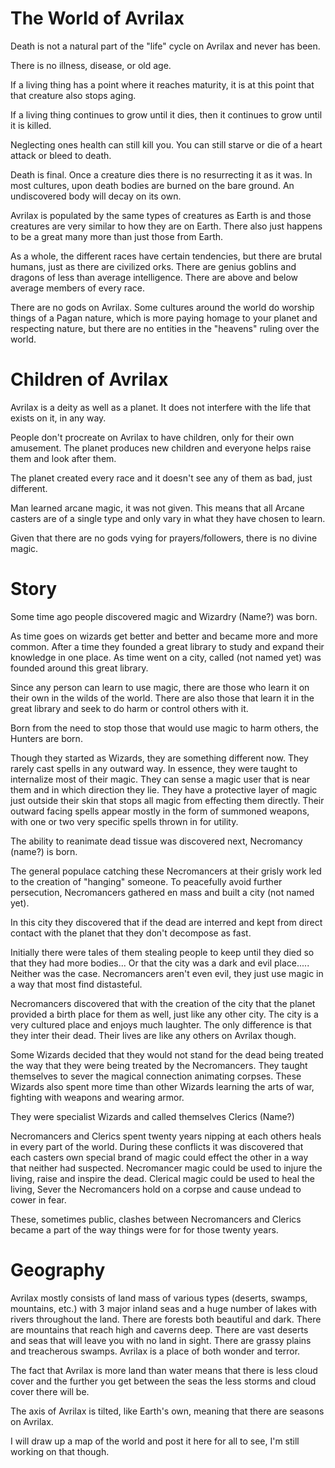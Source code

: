 # The World of Avrilax #

Death is not a natural part of the "life" cycle on Avrilax and never has been.  

There is no illness, disease, or old age.  

If a living thing has a point where it reaches maturity, it is at this point that that creature also stops aging.

If a living thing continues to grow until it dies, then it continues to grow until it is killed.

Neglecting ones health can still kill you.  You can still starve or die of a heart attack or bleed to death.

Death is final.  Once a creature dies there is no resurrecting it as it was.  In most cultures, upon death bodies are burned on the bare ground.  An undiscovered body will decay on its own.

Avrilax is populated by the same types of creatures as Earth is and those creatures are very similar to how they are on Earth.  There also just happens to be a great many more than just those from Earth.

As a whole, the different races have certain tendencies, but there are brutal humans, just as there are civilized orks.  There are genius goblins and dragons of less than average intelligence.  There are above and below average members of every race.

There are no gods on Avrilax.  Some cultures around the world do worship things of a Pagan nature, which is more paying homage to your planet and respecting nature, but there are no entities in the "heavens" ruling over the world.

# Children of Avrilax #

Avrilax is a deity as well as a planet.  It does not interfere with the life that exists on it, in any way.

People don't procreate on Avrilax to have children, only for their own amusement.  The planet produces new children and everyone helps raise them and look after them.

The planet created every race and it doesn't see any of them as bad, just different.

Man learned arcane magic, it was not given.  This means that all Arcane casters are of a single type and only vary in what they have chosen to learn.

Given that there are no gods vying for prayers/followers, there is no divine magic.

# Story #

Some time ago people discovered magic and Wizardry (Name?) was born.

As time goes on wizards get better and better and became more and more common.  After a time they founded a great library to study and expand their knowledge in one place.  As time went on a city, called (not named yet) was founded around this great library.

Since any person can learn to use magic, there are those who learn it on their own in the wilds of the world.  There are also those that learn it in the great library and seek to do harm or control others with it.

Born from the need to stop those that would use magic to harm others, the Hunters are born.

Though they started as Wizards, they are something different now.  They rarely cast spells in any outward way.  In essence, they were taught to internalize most of their magic.  They can sense a magic user that is near them and in which direction they lie.  They have a protective layer of magic just outside their skin that stops all magic from effecting them directly.  Their outward facing spells appear mostly in the form of summoned weapons, with one or two very specific spells thrown in for utility.

The ability to reanimate dead tissue was discovered next, Necromancy (name?) is born.  

The general populace catching these Necromancers at their grisly work led to the creation of "hanging" someone.  To peacefully avoid further persecution, Necromancers gathered en mass and built a city (not named yet).  

In this city they discovered that if the dead are interred and kept from direct contact with the planet that they don't decompose as fast.

Initially there were tales of them stealing people to keep until they died so that they had more bodies...  Or that the city was a dark and evil place.....  Neither was the case.  Necromancers aren't even evil, they just use magic in a way that most find distasteful.

Necromancers discovered that with the creation of the city that the planet provided a birth place for them as well, just like any other city.  The city is a very cultured place and enjoys much laughter.  The only difference is that they inter their dead.  Their lives are like any others on Avrilax though.

Some Wizards decided that they would not stand for the dead being treated the way that they were being treated by the Necromancers.  They taught themselves to sever the magical connection animating corpses.  These Wizards also spent more time than other Wizards learning the arts of war, fighting with weapons and wearing armor.

They were specialist Wizards and called themselves Clerics (Name?)

Necromancers and Clerics spent twenty years nipping at each others heals in every part of the world.  During these conflicts it was discovered that each casters own special brand of magic could effect the other in a way that neither had suspected.  Necromancer magic could be used to injure the living, raise and inspire the dead.  Clerical magic could be used to heal the living, Sever the Necromancers hold on a corpse and cause undead to cower in fear.

These, sometimes public, clashes between Necromancers and Clerics became a part of the way things were for for those twenty years.  

# Geography #

Avrilax mostly consists of land mass of various types (deserts, swamps, mountains, etc.) with 3 major inland seas and a huge number of lakes with rivers throughout the land.  There are forests both beautiful and dark.  There are mountains that reach high and caverns deep.  There are vast deserts and seas that will leave you with no land in sight.  There are grassy plains and treacherous swamps.  Avrilax is a place of both wonder and terror.

The fact that Avrilax is more land than water means that there is less cloud cover and the further you get between the seas the less storms and cloud cover there will be.

The axis of Avrilax is tilted, like Earth's own, meaning that there are seasons on Avrilax.

I will draw up a map of the world and post it here for all to see, I'm still working on that though.

